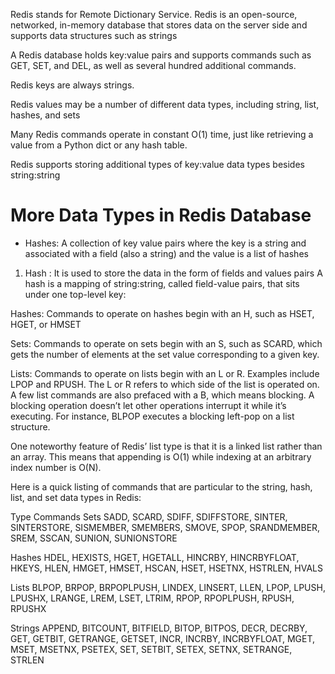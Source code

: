 Redis stands for Remote Dictionary Service.
Redis is an open-source, networked, in-memory database that stores data on the server side and supports data structures such as strings

A Redis database holds key:value pairs and supports commands such as GET, SET, and DEL, as well as several hundred additional commands.

Redis keys are always strings.

Redis values may be a number of different data types, including string, list, hashes, and sets

Many Redis commands operate in constant O(1) time, just like retrieving a value from a Python dict or any hash table.

Redis supports storing additional types of key:value data types besides string:string

# More Data Types in Redis Database 
- Hashes: A collection of key value pairs where the key is a string and associated with a field (also a string) and the value is a list of hashes
1) Hash : It is used to store the data in the form of fields and values pairs
A hash is a mapping of string:string, called field-value pairs, that sits under one top-level key:

Hashes: Commands to operate on hashes begin with an H, such as HSET, HGET, or HMSET

Sets: Commands to operate on sets begin with an S, such as SCARD, which gets the number of elements at the set value corresponding to a given key.

Lists: Commands to operate on lists begin with an L or R. Examples include LPOP and RPUSH. The L or R refers to which side of the list is operated on. A few list commands are also prefaced with a B, which means blocking. A blocking operation doesn’t let other operations interrupt it while it’s executing. For instance, BLPOP executes a blocking left-pop on a list structure.

One noteworthy feature of Redis’ list type is that it is a linked list rather than an array. This means that appending is O(1) while indexing at an arbitrary index number is O(N).

Here is a quick listing of commands that are particular to the string, hash, list, and set data types in Redis:

Type	Commands
Sets	SADD, SCARD, SDIFF, SDIFFSTORE, SINTER, SINTERSTORE, SISMEMBER, SMEMBERS, SMOVE, SPOP, SRANDMEMBER, SREM, SSCAN, SUNION, SUNIONSTORE

Hashes	HDEL, HEXISTS, HGET, HGETALL, HINCRBY, HINCRBYFLOAT, HKEYS, HLEN, HMGET, HMSET, HSCAN, HSET, HSETNX, HSTRLEN, HVALS

Lists	BLPOP, BRPOP, BRPOPLPUSH, LINDEX, LINSERT, LLEN, LPOP, LPUSH, LPUSHX, LRANGE, LREM, LSET, LTRIM, RPOP, RPOPLPUSH, RPUSH, RPUSHX

Strings	APPEND, BITCOUNT, BITFIELD, BITOP, BITPOS, DECR, DECRBY, GET, GETBIT, GETRANGE, GETSET, INCR, INCRBY, INCRBYFLOAT, MGET, MSET, MSETNX, PSETEX, SET, SETBIT, SETEX, SETNX, SETRANGE, STRLEN
